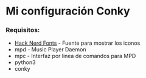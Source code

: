 # Mi configuración Conky
### Requisitos:
* [Hack Nerd Fonts](https://github.com/ryanoasis/nerd-fonts) - Fuente para mostrar los iconos
* mpd - Music Player Daemon
* mpc - Interfaz por linea de comandos para MPD
* python3
* conky

